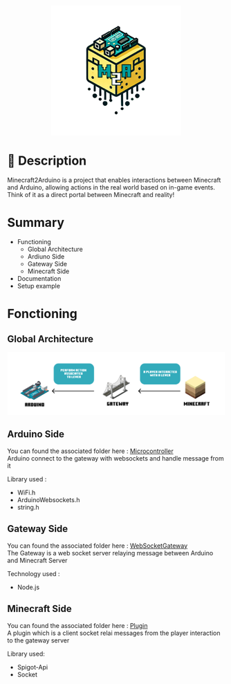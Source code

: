 <p align="center">
  <img src="doc/m2a_logo_txt.png" width="300" height="300" />
</p>

# 📌 Description

Minecraft2Arduino is a project that enables interactions between Minecraft and Arduino, allowing actions in the real world based on in-game events. Think of it as a direct portal between Minecraft and reality!


# Summary
- Functioning
  - Global Architecture
  - Ardiuno Side
  - Gateway Side
  - Minecraft Side
- Documentation
- Setup example

# Fonctioning

## Global Architecture
<p align="center">
  <img src="doc/architecture.png" />
</p>

## Arduino Side
You can found the associated folder here : [Microcontroller](./scripts/script.sh)
<br>
Arduino connect to the gateway with websockets and handle message from it

Library used : 
- WiFi.h
- ArduinoWebsockets.h
- string.h

## Gateway Side
You can found the associated folder here : [WebSocketGateway](./scripts/script.sh)
<br>
The Gateway is a web socket server relaying message between Arduino and Minecraft Server

Technology used :
- Node.js

## Minecraft Side
You can found the associated folder here : [Plugin](./scripts/script.sh)
<br>
A plugin which is a client socket relai messages from the player interaction to the gateway server

Library used:
- Spigot-Api
- Socket


